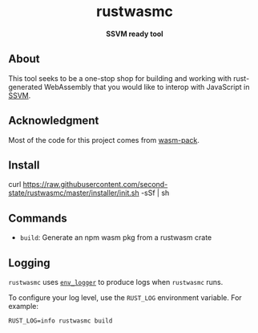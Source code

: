 <div align="center">

  <h1>rustwasmc</h1>

  <p>
    <strong>SSVM ready tool</strong>
  </p>
</div>

## About

This tool seeks to be a one-stop shop for building and working with rust-
generated WebAssembly that you would like to interop with JavaScript in [SSVM].

[SSVM]: https://github.com/second-state/SSVM

## Acknowledgment

Most of the code for this project comes from [wasm-pack].

[wasm-pack]: https://github.com/rustwasm/wasm-pack

## Install

curl https://raw.githubusercontent.com/second-state/rustwasmc/master/installer/init.sh -sSf | sh

## Commands

- `build`: Generate an npm wasm pkg from a rustwasm crate

## Logging

`rustwasmc` uses [`env_logger`] to produce logs when `rustwasmc` runs.

To configure your log level, use the `RUST_LOG` environment variable. For example:

```
RUST_LOG=info rustwasmc build
```

[`env_logger`]: https://crates.io/crates/env_logger
